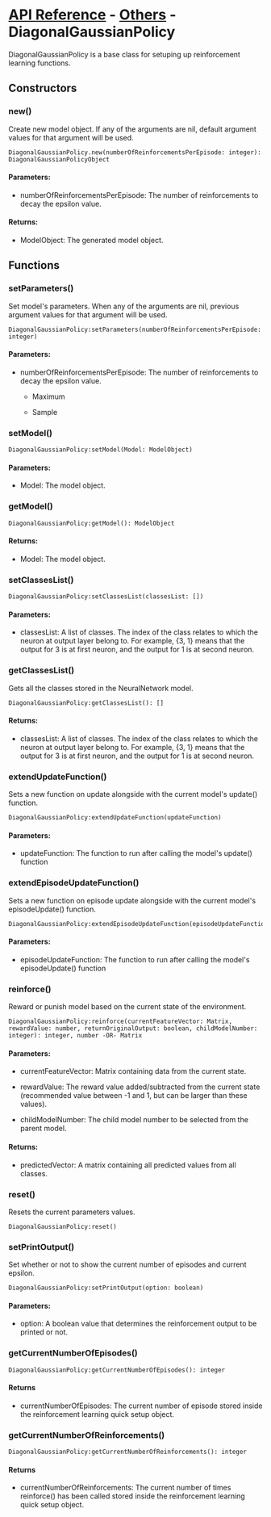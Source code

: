 # [API Reference](../../API.md) - [Others](../Others.md) - DiagonalGaussianPolicy

DiagonalGaussianPolicy is a base class for setuping up reinforcement learning functions.

## Constructors

### new()

Create new model object. If any of the arguments are nil, default argument values for that argument will be used.

```
DiagonalGaussianPolicy.new(numberOfReinforcementsPerEpisode: integer): DiagonalGaussianPolicyObject
```

#### Parameters:

* numberOfReinforcementsPerEpisode: The number of reinforcements to decay the epsilon value.

#### Returns:

* ModelObject: The generated model object.

## Functions

### setParameters()

Set model's parameters. When any of the arguments are nil, previous argument values for that argument will be used.

```
DiagonalGaussianPolicy:setParameters(numberOfReinforcementsPerEpisode: integer)
```

#### Parameters:

* numberOfReinforcementsPerEpisode: The number of reinforcements to decay the epsilon value.

  * Maximum

  * Sample

### setModel()

```
DiagonalGaussianPolicy:setModel(Model: ModelObject)
```

#### Parameters:

* Model: The model object.

### getModel()

```
DiagonalGaussianPolicy:getModel(): ModelObject
```

#### Returns:

* Model: The model object.

### setClassesList()

```
DiagonalGaussianPolicy:setClassesList(classesList: [])
```

#### Parameters:

* classesList: A list of classes. The index of the class relates to which the neuron at output layer belong to. For example, {3, 1} means that the output for 3 is at first neuron, and the output for 1 is at second neuron.

### getClassesList()

Gets all the classes stored in the NeuralNetwork model.

```
DiagonalGaussianPolicy:getClassesList(): []
```

#### Returns:

* classesList: A list of classes. The index of the class relates to which the neuron at output layer belong to. For example, {3, 1} means that the output for 3 is at first neuron, and the output for 1 is at second neuron.

### extendUpdateFunction()

Sets a new function on update alongside with the current model's update() function. 

```
DiagonalGaussianPolicy:extendUpdateFunction(updateFunction)
```

#### Parameters:

* updateFunction: The function to run after calling the model's update() function

### extendEpisodeUpdateFunction()

Sets a new function on episode update alongside with the current model's episodeUpdate() function. 

```
DiagonalGaussianPolicy:extendEpisodeUpdateFunction(episodeUpdateFunction)
```

#### Parameters:

* episodeUpdateFunction: The function to run after calling the model's episodeUpdate() function

### reinforce()

Reward or punish model based on the current state of the environment.

```
DiagonalGaussianPolicy:reinforce(currentFeatureVector: Matrix, rewardValue: number, returnOriginalOutput: boolean, childModelNumber: integer): integer, number -OR- Matrix
```

#### Parameters:

* currentFeatureVector: Matrix containing data from the current state.

* rewardValue: The reward value added/subtracted from the current state (recommended value between -1 and 1, but can be larger than these values). 

* childModelNumber: The child model number to be selected from the parent model.

#### Returns:

* predictedVector: A matrix containing all predicted values from all classes.

### reset()

Resets the current parameters values.

```
DiagonalGaussianPolicy:reset()
```

### setPrintOutput()

Set whether or not to show the current number of episodes and current epsilon.

```
DiagonalGaussianPolicy:setPrintOutput(option: boolean)
```

#### Parameters:

* option: A boolean value that determines the reinforcement output to be printed or not.

### getCurrentNumberOfEpisodes()

```
DiagonalGaussianPolicy:getCurrentNumberOfEpisodes(): integer
```

#### Returns

* currentNumberOfEpisodes: The current number of episode stored inside the reinforcement learning quick setup object.

### getCurrentNumberOfReinforcements()

```
DiagonalGaussianPolicy:getCurrentNumberOfReinforcements(): integer
```

#### Returns

* currentNumberOfReinforcements: The current number of times reinforce() has been called stored inside the reinforcement learning quick setup object.
